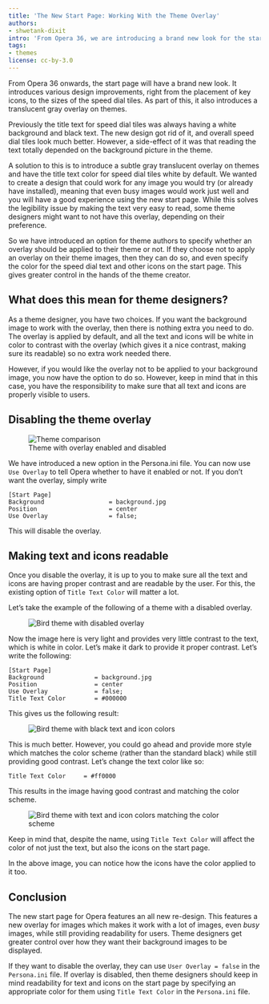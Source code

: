 ```yaml
---
title: 'The New Start Page: Working With the Theme Overlay'
authors:
- shwetank-dixit
intro: 'From Opera 36, we are introducing a brand new look for the start page. Let’s take a look at what this means for theme developers and what you can do to tweak your theme even further.'
tags:
- themes
license: cc-by-3.0
---
```


From Opera 36 onwards, the start page will have a brand new look. It introduces various design improvements, right from the placement of key icons, to the sizes of the speed dial tiles. As part of this, it also introduces a translucent gray overlay on themes.

Previously the title text for speed dial tiles was always having a white background and black text. The new design got rid of it, and overall speed dial tiles look much better. However, a side-effect of it was that reading the text totally depended on the background picture in the theme.

A solution to this is to introduce a subtle gray translucent overlay on themes and have the title text color for speed dial tiles white by default. We wanted to create a design that could work for any image you would try (or already have installed), meaning that even busy images would work just well and you will have a good experience using the new start page. While this solves the legibility issue by making the text very easy to read, some theme designers might want to not have this overlay, depending on their preference.

So we have introduced an option for theme authors to specify whether an overlay should be applied to their theme or not. If they choose not to apply an overlay on their theme images, then they can do so, and even specify the color for the speed dial text and other icons on the start page. This gives greater control in the hands of the theme creator.  

## What does this mean for theme designers?

As a theme designer, you have two choices. If you want the background image to work with the overlay, then there is nothing extra you need to do. The overlay is applied by default, and all the text and icons will be white in color to contrast with the overlay (which gives it a nice contrast, making sure its readable) so no extra work needed there.

However, if you would like the overlay not to be applied to your background image, you now have the option to do so. However, keep in mind that in this case, you have the responsibility to make sure that all text and icons are properly visible to users.

## Disabling the theme overlay

<figure block="figure">
    <img elem="media" src="{{ page.id }}/theme-comparison.gif" alt="Theme comparison">
    <figcaption>Theme with overlay enabled and disabled</figcaption>
</figure>

We have introduced a new option in the Persona.ini file. You can now use `Use Overlay` to tell Opera whether to have it enabled or not. If you don’t want the overlay, simply write

    [Start Page]
    Background					= background.jpg
    Position					= center
    Use Overlay					= false;

This will disable the overlay.

## Making text and icons readable

Once you disable the overlay, it is up to you to make sure all the text and icons are having proper contrast and are readable by the user. For this, the existing option of `Title Text Color` will matter a lot.

Let’s take the example of the following of a theme with a disabled overlay.

<figure block="figure">
    <img elem="media" src="{{ page.id }}/birdtheme-disabled.jpg" alt="Bird theme with disabled overlay">
</figure>

Now the image here is very light and provides very little contrast to the text, which is white in color. Let’s make it dark to provide it proper contrast. Let’s write the following:

    [Start Page]
    Background				= background.jpg
    Position				= center
    Use Overlay				= false;
    Title Text Color		= #000000

This gives us the following result:

<figure block="figure">
    <img elem="media" src="{{ page.id }}/birdtheme-black.jpg" alt="Bird theme with black text and icon colors">
</figure>

This is much better. However, you could go ahead and provide more style which matches the color scheme (rather than the standard black) while still providing good contrast. Let’s change the text color like so:

    Title Text Color     = #ff0000

This results in the image having good contrast and matching the color scheme.

<figure block="figure">
    <img elem="media" src="{{ page.id }}/birdtheme-main.jpg" alt="Bird theme with text and icon colors matching the color scheme">
</figure>

Keep in mind that, despite the name, using `Title Text Color` will affect the color of not just the text, but also the icons on the start page.

In the above image, you can notice how the icons have the color applied to it too.

## Conclusion

The new start page for Opera features an all new re-design. This features a new overlay for images which makes it work with a lot of images, even *busy* images, while still providing readability for users. Theme designers get greater control over how they want their background images to be displayed.

If they want to disable the overlay, they can use `User Overlay = false` in the `Persona.ini` file. If overlay is disabled, then theme designers should keep in mind readability for text and icons on the start page by specifying an appropriate color for them using `Title Text Color` in the `Persona.ini` file.
